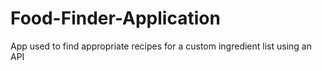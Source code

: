 # Food-Finder-Application
App used to find appropriate recipes for a custom ingredient list using an API
